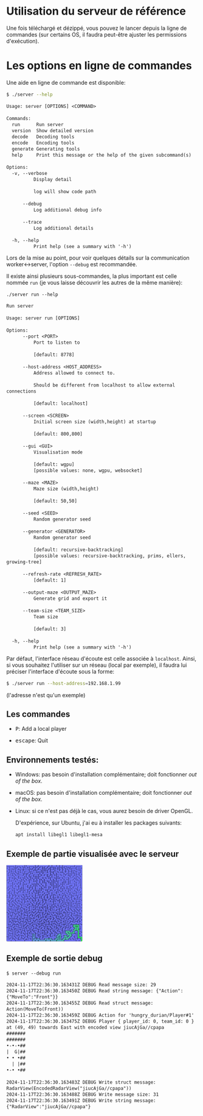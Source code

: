 # Utilisation du serveur de référence

Une fois téléchargé et dézippé, vous pouvez le lancer depuis la ligne de commandes (sur certains OS, il faudra peut-être
ajuster les permissions d'exécution).

# Les options en ligne de commandes

Une aide en ligne de commande est disponible:

```bash
$ ./server --help
```

```
Usage: server [OPTIONS] <COMMAND>

Commands:
  run      Run server
  version  Show detailed version
  decode   Decoding tools
  encode   Encoding tools
  generate Generating tools
  help     Print this message or the help of the given subcommand(s)

Options:
  -v, --verbose
          Display detail

          log will show code path

      --debug
          Log additional debug info

      --trace
          Log additional details

  -h, --help
          Print help (see a summary with '-h')
```

Lors de la mise au point, pour voir quelques détails sur la communication worker<->server, l'option `--debug` est
recommandée.

Il existe ainsi plusieurs sous-commandes, la plus important est celle nommée `run` (je vous laisse découvrir les autres
de la même manière):

```
./server run --help
```

```
Run server

Usage: server run [OPTIONS]

Options:
      --port <PORT>
          Port to listen to

          [default: 8778]

      --host-address <HOST_ADDRESS>
          Address allowed to connect to.

          Should be different from localhost to allow external connections

          [default: localhost]

      --screen <SCREEN>
          Initial screen size (width,height) at startup

          [default: 800,800]

      --gui <GUI>
          Visualisation mode

          [default: wgpu]
          [possible values: none, wgpu, websocket]
          
      --maze <MAZE>
          Maze size (width,height)

          [default: 50,50]

      --seed <SEED>
          Random generator seed

      --generator <GENERATOR>
          Random generator seed

          [default: recursive-backtracking]
          [possible values: recursive-backtracking, prims, ellers, growing-tree]

      --refresh-rate <REFRESH_RATE>
          [default: 1]

      --output-maze <OUTPUT_MAZE>
          Generate grid and export it

      --team-size <TEAM_SIZE>
          Team size

          [default: 3]
          
  -h, --help
          Print help (see a summary with '-h')
```

Par défaut, l'interface réseau d'écoute est celle associée à `localhost`. Ainsi, si vous souhaitez l'utiliser sur un
réseau (local par exemple), il faudra lui préciser l'interface d'écoute sous la forme:

```bash
$ ./server run --host-address=192.168.1.99
```

(l'adresse n'est qu'un exemple)

## Les commandes

- <kbd>P</kbd>: Add a local player

- <kbd>escape</kbd>: Quit

## Environnements testés:

* Windows: pas besoin d'installation complémentaire; doit fonctionner *out of the box*.

* macOS: pas besoin d'installation complémentaire; doit fonctionner *out of the box*.

* Linux: si ce n'est pas déjà le cas, vous aurez besoin de driver OpenGL.

  D'expérience, sur Ubuntu, j'ai eu à installer les packages suivants:

  ```bash
  apt install libegl1 libegl1-mesa
  ```

## Exemple de partie visualisée avec le serveur

<img src="images/random_maze_in_action.png" width="200">
  
## Exemple de sortie debug

```
$ server --debug run
```

```
2024-11-17T22:36:30.163431Z DEBUG Read message size: 29
2024-11-17T22:36:30.163450Z DEBUG Read string message: {"Action":{"MoveTo":"Front"}}
2024-11-17T22:36:30.163455Z DEBUG Read struct message: Action(MoveTo(Front))
2024-11-17T22:36:30.163459Z DEBUG Action for 'hungry_durian/Player#1'
2024-11-17T22:36:30.163475Z DEBUG Player { player_id: 0, team_id: 0 } at (49, 49) towards East with encoded view jiucAjGa//cpapa
#######
#######
•-•-•##
|  G|##
• • •##
  | |##
•-• •##

2024-11-17T22:36:30.163483Z DEBUG Write struct message: RadarView(EncodedRadarView("jiucAjGa//cpapa"))
2024-11-17T22:36:30.163488Z DEBUG Write message size: 31
2024-11-17T22:36:30.163491Z DEBUG Write string message: {"RadarView":"jiucAjGa//cpapa"}
```
